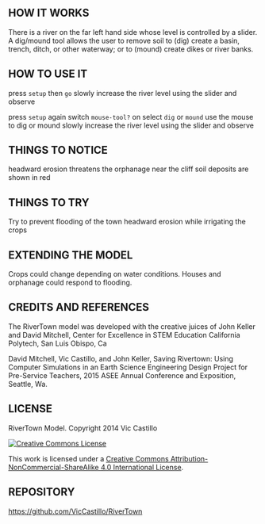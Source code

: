 ## HOW IT WORKS

There is a river on the far left hand side whose level is controlled by a slider. A dig/mound tool allows the user to remove soil to (dig) create a basin, trench, ditch, or other waterway; or to (mound) create dikes or river banks. 

## HOW TO USE IT

press `setup` then `go`
slowly increase the river level using the slider and observe

press `setup` again
switch `mouse-tool?` on
select `dig` or `mound`
use the mouse to dig or mound
slowly increase the river level using the slider and observe

## THINGS TO NOTICE

headward erosion threatens the orphanage near the cliff
soil deposits are shown in red

## THINGS TO TRY

Try to prevent flooding of the town headward erosion while irrigating the crops

## EXTENDING THE MODEL

Crops could change depending on water conditions.
Houses and orphanage could respond to flooding.

## CREDITS AND REFERENCES

The RiverTown model was developed with the creative juices of  John Keller and David Mitchell, Center for Excellence in STEM Education California Polytech, San Luis Obispo, Ca

David Mitchell, Vic Castillo, and John Keller, Saving Rivertown: Using Computer Simulations in an Earth Science Engineering Design Project for Pre-Service Teachers, 2015 ASEE Annual Conference and Exposition, Seattle, Wa.

## LICENSE

RiverTown Model. Copyright 2014 Vic Castillo

<a rel="license" href="http://creativecommons.org/licenses/by-nc-sa/4.0/"><img alt="Creative Commons License" style="border-width:0" src="http://i.creativecommons.org/l/by-nc-sa/4.0/88x31.png" /></a>

This work is licensed under a <a rel="license" href="http://creativecommons.org/licenses/by-nc-sa/4.0/">Creative Commons Attribution-NonCommercial-ShareAlike 4.0 International License</a>.

## REPOSITORY

https://github.com/VicCastillo/RiverTown
